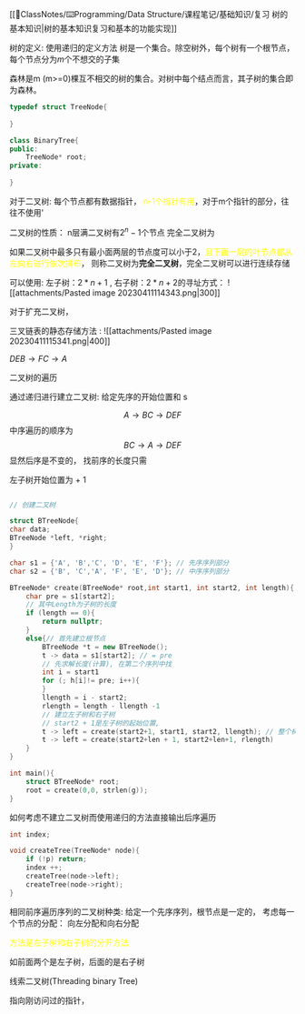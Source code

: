 [[📘ClassNotes/⌨️Programming/Data Structure/课程笔记/基础知识/复习 树的基本知识|树的基本知识复习和基本的功能实现]]

树的定义: 使用递归的定义方法
树是一个集合。除空树外，每个树有一个根节点， 每个节点分为$m$个不想交的子集

森林是m (m>=0)棵互不相交的树的集合。对树中每个结点而言，其子树的集合即为森林。
```cpp 
typedef struct TreeNode{
	
}

class BinaryTree{
public: 
	TreeNode* root;
private: 
	
}
```


对于二叉树:
每个节点都有数据指针， <mark style="background: transparent; color: yellow">n-1个指针有用</mark>，对于m个指针的部分，往往不使用'

二叉树的性质：
n层满二叉树有$2^n-1$个节点
完全二叉树为

如果二叉树中最多只有最小面两层的节点度可以小于2，<mark style="background: transparent; color: yellow">且下面一层的叶节点都从左向右进行依次排布</mark>， 则称二叉树为**完全二叉树**，完全二叉树可以进行连续存储

可以使用: 左子树：$2 * n +1$ , 右子树：$2 * n +2$的寻址方式：
![[attachments/Pasted image 20230411114343.png|300]]

对于扩充二叉树， 

三叉链表的静态存储方法 : 
![[attachments/Pasted image 20230411115341.png|400]]


$DEB\rightarrow FC\rightarrow A$

二叉树的遍历

通过递归进行建立二叉树: 
给定先序的开始位置和 s 

$$A\rightarrow BC \rightarrow DEF$$
中序遍历的顺序为
$$ BC\rightarrow A\rightarrow DEF$$
显然后序是不变的， 找前序的长度只需

左子树开始位置为 + 1

`````ad-bug
`````

```cpp 
// 创建二叉树 

struct BTreeNode{
char data; 
BTreeNode *left, *right;
}

char s1 = {'A', 'B','C', 'D', 'E', 'F'}; // 先序序列部分
char s2 = {'B', 'C','A', 'F', 'E', 'D'}; // 中序序列部分

BTreeNode* create(BTreeNode* root,int start1, int start2, int length){
	char pre = s1[start2];
	// 其中Length为子树的长度
	if (length == 0){
		return nullptr;
	}
	else{// 首先建立根节点
		BTreeNode *t = new BTreeNode();
		t -> data = s1[start2]; // = pre
		// 先求解长度(计算), 在第二个序列中找
		int i = start1
		for (; h[i]!= pre; i++){
		}
		llength = i - start2; 
		rlength = length - llength -1
		// 建立左子树和右子树
		// start2 + 1是左子树的起始位置, 
		t -> left = create(start2+1, start1, start2, llength); // 整个树的长度为左树的长度
		t -> left = create(start2+len + 1, start2+len+1, rlength)
	}
}

int main(){
	struct BTreeNode* root;
	root = create(0,0, strlen(g));
}
```

如何考虑不建立二叉树而使用递归的方法直接输出后序遍历



```cpp 
int index;

void createTree(TreeNode* node){
	if (!p) return;
	index ++;
	createTree(node->left);
	createTree(node->right);
}
```

相同前序遍历序列的二叉树种类:
给定一个先序序列，根节点是一定的，
考虑每一个节点的分配： 向左分配和向右分配

<mark style="background: transparent; color: yellow">方法是左子树和右子树的分开方法</mark>

如前面两个是左子树，后面的是右子树 

线索二叉树(Threading binary Tree)

指向刚访问过的指针，